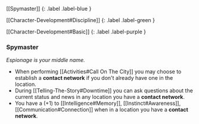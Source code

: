 
[[Spymaster]]
{: .label .label-blue }

[[Character-Development#Discipline]]
{: .label .label-green }

[[Character-Development#Basic]]
{: .label .label-purple }
### Spymaster
*Espionage is your middle name.*
* When performing [[Activities#Call On The City]] you may choose to establish a **contact network** if you don't already have one in the location.
* During [[Telling-The-Story#Downtime]] you can ask questions about the current status and news in any location you have a **contact network**.
* You have a (+1) to [[Intelligence#Memory]], [[Instinct#Awareness]], [[Communication#Connection]] when in a location you have a **contact network**.
